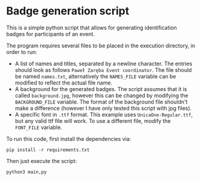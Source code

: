 # Badge generation script

This is a simple python script that allows for generating identification badges for participants of an event.

The program requires several files to be placed in the execution directory, in order to run:
 - A list of names and titles, separated by a newline character. The entries should look as follows `Paweł Zaręba Event coordinator`. The file should be named `names.txt`, alternatively the `NAMES_FILE` variable can be modified to reflect the actual file name.
 - A background for the generated badges. The script assumes that it is called `background.jpg`, however this can be changed by modifying the `BACKGROUND_FILE` variable. The format of the background file shouldn't make a difference (however I have only tested this script with jpg files).
 - A specific font in `.ttf` format. This example uses `UnicaOne-Regular.ttf`, but any valid ttf file will work. To use a different file, modify the `FONT_FILE` variable.


To run this code, first install the dependencies via:
```shell
pip install -r requirements.txt
```

Then just execute the script:
```shell
python3 main,py
```